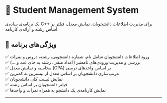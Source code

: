 # 📘 Student Management System

یک برنامه‌ی ساده‌ی C++ برای مدیریت اطلاعات دانشجویان، نمایش معدل، فیلتر بر اساس رشته و ارائه‌ی کارنامه.

## 🚀 ویژگی‌های برنامه
✅ ورود اطلاعات دانشجویان شامل نام، شماره دانشجویی، رشته، دروس و نمرات  
✅ بررسی و مدیریت ورودی‌های نامعتبر (اعداد منفی، رشته به جای عدد و ...)  
✅ محاسبه و نمایش معدل (GPA) بر اساس واحدهای درسی  
✅ مرتب‌سازی دانشجویان بر اساس معدل از بیشترین به کمترین  
✅ نمایش لیست کلی دانشجویان  
✅ فیلتر دانشجویان بر اساس رشته  
✅ نمایش کارنامه‌ی یک دانشجو به همراه نمرات و واحدها  

---

